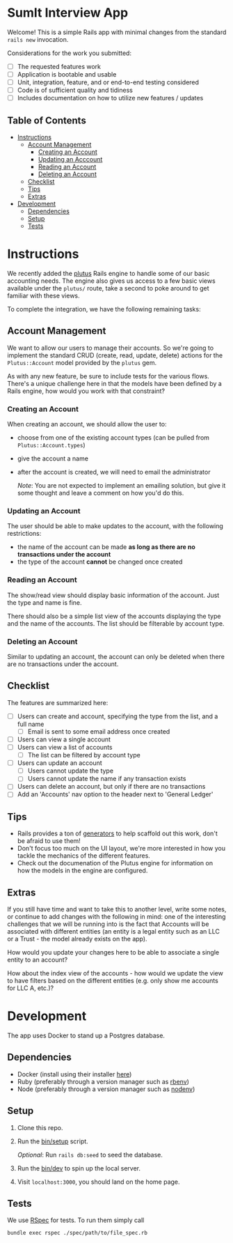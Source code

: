 # SumIt Interview App

Welcome! This is a simple Rails app with minimal changes from the standard `rails new` invocation.

Considerations for the work you submitted:
- [ ] The requested features work
- [ ] Application is bootable and usable
- [ ] Unit, integration, feature, and or end-to-end testing considered
- [ ] Code is of sufficient quality and tidiness
- [ ] Includes documentation on how to utilize new features / updates

## Table of Contents
- [Instructions](#instructions)
  - [Account Management](#account-management)
    - [Creating an Account](#creating-an-account)
    - [Updating an Acccount](#updating-an-account)
    - [Reading an Account](#reading-an-account)
    - [Deleting an Account](#deleting-an-account)
  - [Checklist](#checklist)
  - [Tips](#tips)
  - [Extras](#extras)
- [Development](#development)
  - [Dependencies](#dependencies)
  - [Setup](#setup)
  - [Tests](#tests)
    

# Instructions
We recently added the [plutus](https://github.com/mbulat/plutus) Rails engine to handle some of our basic accounting needs. The engine also gives us access to a few basic views available under the `plutus/` route, take a second to poke around to get familiar with these views.

To complete the integration, we have the following remaining tasks:

## Account Management

We want to allow our users to manage their accounts. So we're going to implement the standard CRUD (create, read, update, delete) actions for the `Plutus::Account` model provided by the `plutus` gem.

As with any new feature, be sure to include tests for the various flows. There's a unique challenge here in that the models have been defined by a Rails engine, how would you work with that constraint?

### Creating an Account

When creating an account, we should allow the user to:

* choose from one of the existing account types (can be pulled from `Plutus::Account.types`)
* give the account a name
* after the account is created, we will need to email the administrator

    _Note_: You are not expected to implement an emailing solution, but give it some thought and leave a comment on how you'd do this.

### Updating an Account

The user should be able to make updates to the account, with the following restrictions:
* the name of the account can be made **as long as there are no transactions under the account**
* the type of the account **cannot** be changed once created

### Reading an Account

The show/read view should display basic information of the account. Just the type and name is fine.

There should also be a simple list view of the accounts displaying the type and the name of the accounts. The list should be filterable by account type.

### Deleting an Account

Similar to updating an account, the account can only be deleted when there are no transactions under the account.

## Checklist

The features are summarized here:

- [ ] Users can create and account, specifying the type from the list, and a full name
  - [ ] Email is sent to some email address once created
- [ ] Users can view a single account
- [ ] Users can view a list of accounts
  - [ ] The list can be filtered by account type
- [ ] Users can update an account
  - [ ] Users cannot update the type
  - [ ] Users cannot update the name if any transaction exists
- [ ] Users can delete an account, but only if there are no transactions
- [ ] Add an 'Accounts' nav option to the header next to 'General Ledger'

## Tips

* Rails provides a ton of [generators](https://guides.rubyonrails.org/command_line.html#bin-rails-generate) to help scaffold out this work, don't be afraid to use them!
* Don't focus too much on the UI layout, we're more interested in how you tackle the mechanics of the different features.
* Check out the documenation of the Plutus engine for information on how the models in the engine are configured.

## Extras

If you still have time and want to take this to another level, write some notes, or continue to add changes with the following in mind: one of the interesting challenges that we will be running into is the fact that Accounts will be associated with different entities (an entity is a legal entity such as an LLC or a Trust - the model already exists on the app).

How would you update your changes here to be able to associate a single entity to an account?

How about the index view of the accounts - how would we update the view to have filters based on the different entities (e.g. only show me accounts for LLC A, etc.)?

# Development

The app uses Docker to stand up a Postgres database.

## Dependencies

* Docker (install using their installer [here](https://docs.docker.com/get-docker/))
* Ruby (preferably through a version manager such as [rbenv](https://github.com/rbenv/rbenv))
* Node (preferably through a version manager such as [nodenv](https://github.com/nodenv/nodenv))

## Setup

1. Clone this repo.
2. Run the [bin/setup]() script.

    _Optional_: Run `rails db:seed` to seed the database.

3. Run the [bin/dev]() to spin up the local server.
4. Visit `localhost:3000`, you should land on the home page.

## Tests

We use [RSpec](https://rspec.info/) for tests. To run them simply call

```shell
bundle exec rspec ./spec/path/to/file_spec.rb
```
